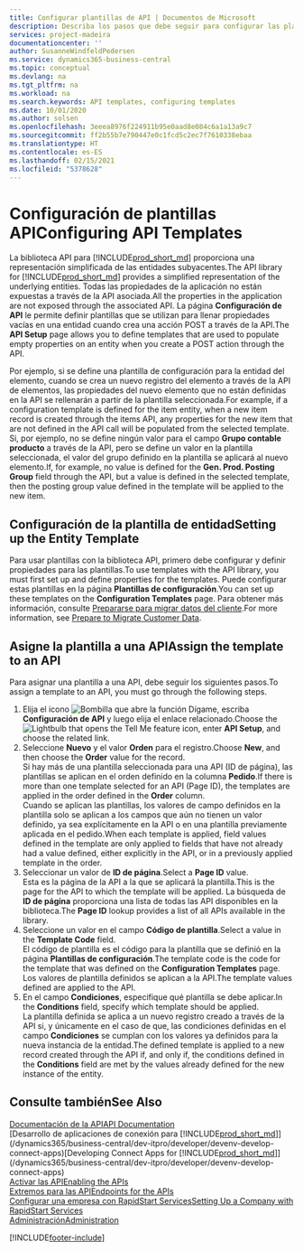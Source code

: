 ```yaml
---
title: Configurar plantillas de API | Documentos de Microsoft
description: Describa los pasos que debe seguir para configurar las plantillas API para Dynamics 365 Business Central.
services: project-madeira
documentationcenter: ''
author: SusanneWindfeldPedersen
ms.service: dynamics365-business-central
ms.topic: conceptual
ms.devlang: na
ms.tgt_pltfrm: na
ms.workload: na
ms.search.keywords: API templates, configuring templates
ms.date: 10/01/2020
ms.author: solsen
ms.openlocfilehash: 3eeea8976f224911b95e0aad8e084c6a1a13a9c7
ms.sourcegitcommit: ff2b55b7e790447e0c1fcd5c2ec7f7610338ebaa
ms.translationtype: HT
ms.contentlocale: es-ES
ms.lasthandoff: 02/15/2021
ms.locfileid: "5378628"
---
```

# <a name="configuring-api-templates"></a><span data-ttu-id="5aff4-103">Configuración de plantillas API</span><span class="sxs-lookup"><span data-stu-id="5aff4-103">Configuring API Templates</span></span>
<span data-ttu-id="5aff4-104">La biblioteca API para [!INCLUDE[prod_short_md](includes/prod_short.md)] proporciona una representación simplificada de las entidades subyacentes.</span><span class="sxs-lookup"><span data-stu-id="5aff4-104">The API library for [!INCLUDE[prod_short_md](includes/prod_short.md)] provides a simplified representation of the underlying entities.</span></span> <span data-ttu-id="5aff4-105">Todas las propiedades de la aplicación no están expuestas a través de la API asociada.</span><span class="sxs-lookup"><span data-stu-id="5aff4-105">All the properties in the application are not exposed through the associated API.</span></span> <span data-ttu-id="5aff4-106">La página **Configuración de API** le permite definir plantillas que se utilizan para llenar propiedades vacías en una entidad cuando crea una acción POST a través de la API.</span><span class="sxs-lookup"><span data-stu-id="5aff4-106">The **API Setup** page allows you to define templates that are used to populate empty properties on an entity when you create a POST action through the API.</span></span> 

<span data-ttu-id="5aff4-107">Por ejemplo, si se define una plantilla de configuración para la entidad del elemento, cuando se crea un nuevo registro del elemento a través de la API de elementos, las propiedades del nuevo elemento que no están definidas en la API se rellenarán a partir de la plantilla seleccionada.</span><span class="sxs-lookup"><span data-stu-id="5aff4-107">For example, if a configuration template is defined for the item entity, when a new item record is created through the items API, any properties for the new item that are not defined in the API call will be populated from the selected template.</span></span> <span data-ttu-id="5aff4-108">Si, por ejemplo, no se define ningún valor para el campo **Grupo contable producto** a través de la API, pero se define un valor en la plantilla seleccionada, el valor del grupo definido en la plantilla se aplicará al nuevo elemento.</span><span class="sxs-lookup"><span data-stu-id="5aff4-108">If, for example, no value is defined for the **Gen. Prod. Posting Group** field through the API, but a value is defined in the selected template, then the posting group value defined in the template will be applied to the new item.</span></span> 

## <a name="setting-up-the-entity-template"></a><span data-ttu-id="5aff4-109">Configuración de la plantilla de entidad</span><span class="sxs-lookup"><span data-stu-id="5aff4-109">Setting up the Entity Template</span></span>
<span data-ttu-id="5aff4-110">Para usar plantillas con la biblioteca API, primero debe configurar y definir propiedades para las plantillas.</span><span class="sxs-lookup"><span data-stu-id="5aff4-110">To use templates with the API library, you must first set up and define properties for the templates.</span></span> <span data-ttu-id="5aff4-111">Puede configurar estas plantillas en la página **Plantillas de configuración**.</span><span class="sxs-lookup"><span data-stu-id="5aff4-111">You can set up these templates on the **Configuration Templates** page.</span></span> <span data-ttu-id="5aff4-112">Para obtener más información, consulte [Prepararse para migrar datos del cliente](admin-use-templates-to-prepare-customer-data-for-migration.md).</span><span class="sxs-lookup"><span data-stu-id="5aff4-112">For more information, see [Prepare to Migrate Customer Data](admin-use-templates-to-prepare-customer-data-for-migration.md).</span></span> 

## <a name="assign-the-template-to-an-api"></a><span data-ttu-id="5aff4-113">Asigne la plantilla a una API</span><span class="sxs-lookup"><span data-stu-id="5aff4-113">Assign the template to an API</span></span>

<span data-ttu-id="5aff4-114">Para asignar una plantilla a una API, debe seguir los siguientes pasos.</span><span class="sxs-lookup"><span data-stu-id="5aff4-114">To assign a template to an API, you must go through the following steps.</span></span>

1. <span data-ttu-id="5aff4-115">Elija el icono ![Bombilla que abre la función Dígame](media/ui-search/search_small.png "Dígame qué desea hacer"), escriba **Configuración de API** y luego elija el enlace relacionado.</span><span class="sxs-lookup"><span data-stu-id="5aff4-115">Choose the ![Lightbulb that opens the Tell Me feature](media/ui-search/search_small.png "Tell me what you want to do") icon, enter **API Setup**, and choose the related link.</span></span>
2. <span data-ttu-id="5aff4-116">Seleccione **Nuevo** y el valor **Orden** para el registro.</span><span class="sxs-lookup"><span data-stu-id="5aff4-116">Choose **New**, and then choose the **Order** value for the record.</span></span>  
<span data-ttu-id="5aff4-117">Si hay más de una plantilla seleccionada para una API (ID de página), las plantillas se aplican en el orden definido en la columna **Pedido**.</span><span class="sxs-lookup"><span data-stu-id="5aff4-117">If there is more than one template selected for an API (Page ID), the templates are applied in the order defined in the **Order** column.</span></span>   
<span data-ttu-id="5aff4-118">Cuando se aplican las plantillas, los valores de campo definidos en la plantilla solo se aplican a los campos que aún no tienen un valor definido, ya sea explícitamente en la API o en una plantilla previamente aplicada en el pedido.</span><span class="sxs-lookup"><span data-stu-id="5aff4-118">When each template is applied, field values defined in the template are only applied to fields that have not already had a value defined, either explicitly in the API, or in a previously applied template in the order.</span></span> 
3. <span data-ttu-id="5aff4-119">Seleccionar un valor de **ID de página**.</span><span class="sxs-lookup"><span data-stu-id="5aff4-119">Select a **Page ID** value.</span></span>  
<span data-ttu-id="5aff4-120">Esta es la página de la API a la que se aplicará la plantilla.</span><span class="sxs-lookup"><span data-stu-id="5aff4-120">This is the page for the API to which the template will be applied.</span></span> <span data-ttu-id="5aff4-121">La búsqueda de **ID de página** proporciona una lista de todas las API disponibles en la biblioteca.</span><span class="sxs-lookup"><span data-stu-id="5aff4-121">The **Page ID** lookup provides a list of all APIs available in the library.</span></span>
4. <span data-ttu-id="5aff4-122">Seleccione un valor en el campo **Código de plantilla**.</span><span class="sxs-lookup"><span data-stu-id="5aff4-122">Select a value in the **Template Code** field.</span></span>  
<span data-ttu-id="5aff4-123">El código de plantilla es el código para la plantilla que se definió en la página **Plantillas de configuración**.</span><span class="sxs-lookup"><span data-stu-id="5aff4-123">The template code is the code for the template that was defined on the **Configuration Templates** page.</span></span> <span data-ttu-id="5aff4-124">Los valores de plantilla definidos se aplican a la API.</span><span class="sxs-lookup"><span data-stu-id="5aff4-124">The template values defined are applied to the API.</span></span> 
5. <span data-ttu-id="5aff4-125">En el campo **Condiciones**, especifique qué plantilla se debe aplicar.</span><span class="sxs-lookup"><span data-stu-id="5aff4-125">In the **Conditions** field, specify which template should be applied.</span></span>  
<span data-ttu-id="5aff4-126">La plantilla definida se aplica a un nuevo registro creado a través de la API si, y únicamente en el caso de que, las condiciones definidas en el campo **Condiciones** se cumplan con los valores ya definidos para la nueva instancia de la entidad.</span><span class="sxs-lookup"><span data-stu-id="5aff4-126">The defined template is applied to a new record created through the API if, and only if, the conditions defined in the **Conditions** field are met by the values already defined for the new instance of the entity.</span></span>

## <a name="see-also"></a><span data-ttu-id="5aff4-127">Consulte también</span><span class="sxs-lookup"><span data-stu-id="5aff4-127">See Also</span></span>
[<span data-ttu-id="5aff4-128">Documentación de la API</span><span class="sxs-lookup"><span data-stu-id="5aff4-128">API Documentation</span></span>](/dynamics-nav/fin-graph)  
<span data-ttu-id="5aff4-129">[Desarrollo de aplicaciones de conexión para [!INCLUDE[prod_short_md](includes/prod_short.md)]](/dynamics365/business-central/dev-itpro/developer/devenv-develop-connect-apps)</span><span class="sxs-lookup"><span data-stu-id="5aff4-129">[Developing Connect Apps for [!INCLUDE[prod_short_md](includes/prod_short.md)]](/dynamics365/business-central/dev-itpro/developer/devenv-develop-connect-apps)</span></span>  
[<span data-ttu-id="5aff4-130">Activar las API</span><span class="sxs-lookup"><span data-stu-id="5aff4-130">Enabling the APIs</span></span>](/dynamics-nav/enabling-apis-for-dynamics-nav)  
[<span data-ttu-id="5aff4-131">Extremos para las API</span><span class="sxs-lookup"><span data-stu-id="5aff4-131">Endpoints for the APIs</span></span>](/dynamics-nav/endpoints-apis-for-dynamics)  
[<span data-ttu-id="5aff4-132">Configurar una empresa con RapidStart Services</span><span class="sxs-lookup"><span data-stu-id="5aff4-132">Setting Up a Company with RapidStart Services</span></span>](admin-set-up-a-company-with-rapidstart.md)  
[<span data-ttu-id="5aff4-133">Administración</span><span class="sxs-lookup"><span data-stu-id="5aff4-133">Administration</span></span>](admin-setup-and-administration.md)

[!INCLUDE[footer-include](includes/footer-banner.md)]